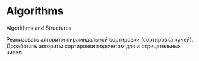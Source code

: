 # Algorithms
Algorithms and  Structures

Реализовать алгоритм пирамидальной сортировки (сортировка кучей).
Доработать алгоритм сортировки подсчетом для и отрицательных чисел.
